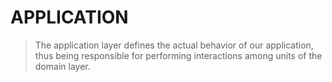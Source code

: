# APPLICATION

> The application layer defines the actual behavior of our application, thus being responsible for performing interactions among units of the domain layer.
